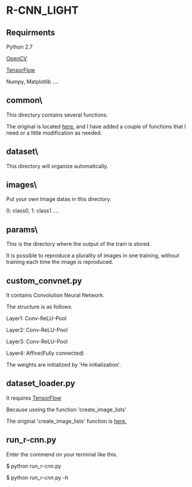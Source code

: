 <h1>R-CNN_LIGHT</h1>
<h2>Requirments</h2>
<p>Python 2.7</p>
<p><a href="http://opencv-python-tutroals.readthedocs.io/en/latest/py_tutorials/py_setup/py_setup_in_windows/py_setup_in_windows.html">OpenCV</a></p>
<p><a href="https://www.tensorflow.org/install/">TensorFlow</a></p>
<p>Numpy, Matplotlib ....</p>

<h2>common\</h2>
<p>This directory contains several functions.</p>
<p>The original is located <a href="https://github.com/oreilly-japan/deep-learning-from-scratch">here.</a> and I have added a couple of functions that I need or a little modification as needed.</p>

<h2>dataset\</h2>
<p>This directory will organize automatically.</p>

<h2>images\</h2>
<p>Put your own Image datas in this directory.</p>
<p>0: class0, 1: class1 ....</p>

<h2>params\</h2>
<p>This is the directory where the output of the train is stored.</p>
<p>It is possible to reproduce a plurality of images in one training, without training each time the image is reproduced.</p>

<h2>custom_convnet.py</h2>
<p>It contains Convolution Neural Network.</p>
<p>The structure is as follows.</p>
<p>Layer1: Conv-ReLU-Pool</p>
<p>Layer2: Conv-ReLU-Pool</p>
<p>Layer3: Conv-ReLU-Pool</p>
<p>Layer4: Affine(Fully connected)</p>
<p>The weights are initialized by 'He initialization'.</p>

<h2>dataset_loader.py</h2>
<p>It requires <a href="https://www.tensorflow.org/install/">TensorFlow</a></p>
<p>Because useing the function 'create_image_lists'</p>
<p>The original 'create_image_lists' function is <a href="https://github.com/tensorflow/tensorflow/blob/master/tensorflow/examples/image_retraining/retrain.py">here.</a></p>

<h2>run_r-cnn.py</h2>
<p>Enter the commend on your terminal like this.</p>
<p>$ python run_r-cnn.py</p>
<p>$ python run_r-cnn.py -h</p>
